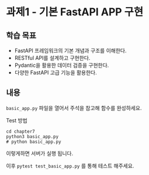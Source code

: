 # 과제1 - 기본 FastAPI APP 구현

## 학습 목표

- FastAPI 프레임워크의 기본 개념과 구조를 이해한다.
- RESTful API를 설계하고 구현한다.
- Pydantic을 활용한 데이터 검증을 구현한다.
- 다양한 FastAPI 고급 기능을 활용한다.

## 내용

`basic_app.py` 파일을 열어서 주석을 참고해 함수를 완성하세요.

Test 방법

```shell
cd chapter7
python3 basic_app.py
# python basic_app.py
```

이렇게하면 서버가 실행 됩니다.

이후 `pytest test_basic_app.py` 를 통해 테스트 해주세요.
